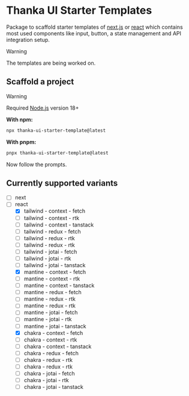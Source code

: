 # Thanka UI Starter Templates

Package to scaffold starter templates of [next.js](https://nextjs.org/) or [react](https://react.dev/) which contains most used components like input, button, a state management and API integration setup.

> [!Warning]
>
> The templates are being worked on.

## Scaffold a project

> [!Warning]
>
> Required [Node.js](https://nodejs.org/en/) version 18+

**With npm:**

```bash
npx thanka-ui-starter-template@latest
```

**With pnpm:**

```bash
pnpx thanka-ui-starter-template@latest
```

Now follow the prompts.

## Currently supported variants

- [ ] next
- [ ] react
  - [x] tailwind - context - fetch
  - [ ] tailwind - context - rtk
  - [ ] tailwind - context - tanstack
  - [ ] tailwind - redux - fetch
  - [ ] tailwind - redux - rtk
  - [ ] tailwind - redux - rtk
  - [ ] tailwind - jotai - fetch
  - [ ] tailwind - jotai - rtk
  - [ ] tailwind - jotai - tanstack
  - [x] mantine - context - fetch
  - [ ] mantine - context - rtk
  - [ ] mantine - context - tanstack
  - [ ] mantine - redux - fetch
  - [ ] mantine - redux - rtk
  - [ ] mantine - redux - rtk
  - [ ] mantine - jotai - fetch
  - [ ] mantine - jotai - rtk
  - [ ] mantine - jotai - tanstack
  - [x] chakra - context - fetch
  - [ ] chakra - context - rtk
  - [ ] chakra - context - tanstack
  - [ ] chakra - redux - fetch
  - [ ] chakra - redux - rtk
  - [ ] chakra - redux - rtk
  - [ ] chakra - jotai - fetch
  - [ ] chakra - jotai - rtk
  - [ ] chakra - jotai - tanstack
